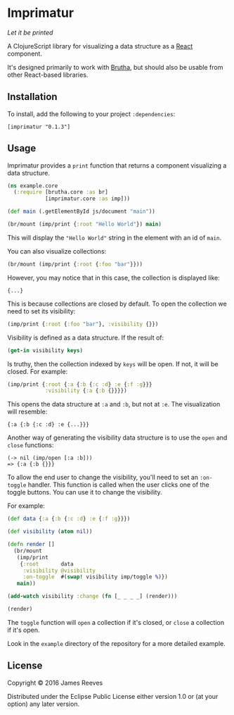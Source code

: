 # Imprimatur

*Let it be printed*

A ClojureScript library for visualizing a data structure as a
[React][] component.

It's designed primarily to work with [Brutha][], but should also be
usable from other React-based libraries.

[react]:  https://facebook.github.io/react/
[brutha]: https://github.com/weavejester/brutha

## Installation

To install, add the following to your project `:dependencies`:

    [imprimatur "0.1.3"]

## Usage

Imprimatur provides a `print` function that returns a component
visualizing a data structure.

```clojure
(ns example.core
  (:require [brutha.core :as br]
            [imprimatur.core :as imp]))

(def main (.getElementById js/document "main"))

(br/mount (imp/print {:root "Hello World"}) main)
```

This will display the `"Hello World"` string in the element with an id
of `main`.

You can also visualize collections:

```clojure
(br/mount (imp/print {:root {:foo "bar"}}))
```

However, you may notice that in this case, the collection is displayed
like:

```
{...}
```

This is because collections are closed by default. To open the
collection we need to set its visibility:


```clojure
(imp/print {:root {:foo "bar"}, :visibility {}})
```

Visibility is defined as a data structure. If the result of:

```clojure
(get-in visibility keys)
```

Is truthy, then the collection indexed by `keys` will be open. If not,
it will be closed. For example:

```clojure
(imp/print {:root {:a {:b {:c :d} :e {:f :g}}}
            :visibility {:a {:b {}}}})
```

This opens the data structure at `:a` and `:b`, but not at `:e`. The
visualization will resemble:

```
{:a {:b {:c :d} :e {...}}}
```

Another way of generating the visibility data structure is to use the
`open` and `close` functions:

```
(-> nil (imp/open [:a :b]))
=> {:a {:b {}}}
```


To allow the end user to change the visibility, you'll need to set an
`:on-toggle` handler. This function is called when the user clicks one
of the toggle buttons. You can use it to change the visibility.

For example:

```clojure
(def data {:a {:b {:c :d} :e {:f :g}}})

(def visibility (atom nil))

(defn render []
  (br/mount
   (imp/print
    {:root       data
     :visibility @visibility
     :on-toggle  #(swap! visibility imp/toggle %)})
   main))

(add-watch visibility :change (fn [_ _ _ _] (render)))

(render)
```

The `toggle` function will `open` a collection if it's closed, or
`close` a collection if it's open.

Look in the `example` directory of the repository for a more detailed
example.

## License

Copyright © 2016 James Reeves

Distributed under the Eclipse Public License either version 1.0 or (at
your option) any later version.
